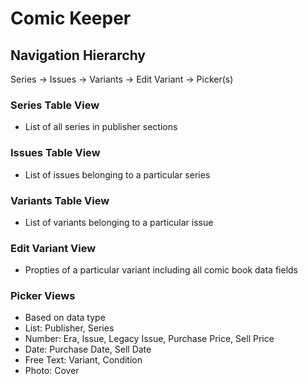 #  Comic Keeper

## Navigation Hierarchy

Series -> Issues -> Variants ->  Edit Variant -> Picker(s)

### Series Table View

- List of all series in publisher sections

### Issues Table View

- List of issues belonging to a particular series

### Variants Table View

- List of variants belonging to a particular issue

### Edit Variant View

- Propties of a particular variant including all comic book data fields

### Picker Views

- Based on data type
- List: Publisher, Series
- Number: Era, Issue, Legacy Issue, Purchase Price, Sell Price
- Date: Purchase Date, Sell Date
- Free Text: Variant, Condition
- Photo: Cover
